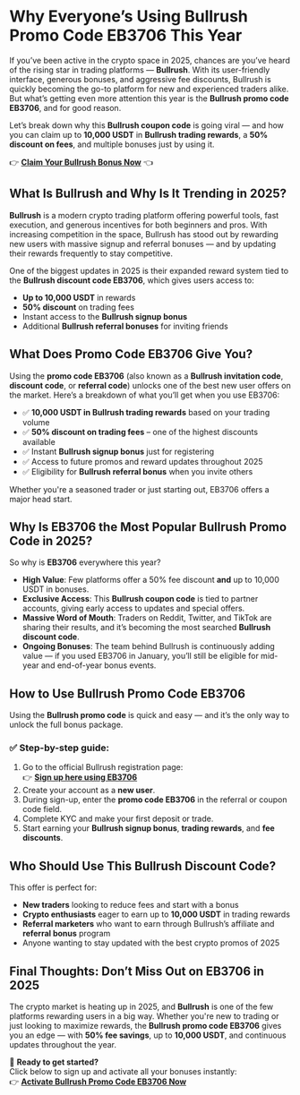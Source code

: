 
<h1>Why Everyone’s Using Bullrush Promo Code EB3706 This Year</h1>
<p>If you’ve been active in the crypto space in 2025, chances are you’ve heard of the rising star in trading platforms — <strong>Bullrush</strong>. With its user-friendly interface, generous bonuses, and aggressive fee discounts, Bullrush is quickly becoming the go-to platform for new and experienced traders alike. But what’s getting even more attention this year is the <strong>Bullrush promo code EB3706</strong>, and for good reason.</p>
<p>Let’s break down why this <strong>Bullrush coupon code</strong> is going viral — and how you can claim up to <strong>10,000 USDT</strong> in <strong>Bullrush trading rewards</strong>, a <strong>50% discount on fees</strong>, and multiple bonuses just by using it.</p>
<p>👉 <a href="https://bullrush.tech/affiliate/tuan9937" target="_blank"><strong>Claim Your Bullrush Bonus Now</strong></a> 👈</p>

<img src="https://images.mirror-media.xyz/publication-images/ASnJbVIP270BNgt1pANEG.png?height=960&amp;width=1920" decoding="async" data-nimg="fill" class="css-xah9so" style="position: absolute; inset: 0px; box-sizing: border-box; padding: 0px; border: none; margin: auto; display: block; width: 0px; height: 0px; min-width: 100%; max-width: 100%; min-height: 100%; max-height: 100%;">
<h2>What Is Bullrush and Why Is It Trending in 2025?</h2>
<p><strong>Bullrush</strong> is a modern crypto trading platform offering powerful tools, fast execution, and generous incentives for both beginners and pros. With increasing competition in the space, Bullrush has stood out by rewarding new users with massive signup and referral bonuses — and by updating their rewards frequently to stay competitive.</p>
<p>One of the biggest updates in 2025 is their expanded reward system tied to the <strong>Bullrush discount code EB3706</strong>, which gives users access to:</p>
<ul>
<li><strong>Up to 10,000 USDT</strong> in rewards</li>
<li><strong>50% discount</strong> on trading fees</li>
<li>Instant access to the <strong>Bullrush signup bonus</strong></li>
<li>Additional <strong>Bullrush referral bonuses</strong> for inviting friends</li>
</ul>
<h2>What Does Promo Code EB3706 Give You?</h2>
<p>Using the <strong>promo code EB3706</strong> (also known as a <strong>Bullrush invitation code</strong>, <strong>discount code</strong>, or <strong>referral code</strong>) unlocks one of the best new user offers on the market. Here’s a breakdown of what you’ll get when you use EB3706:</p>
<ul>
<li>✅ <strong>10,000 USDT in Bullrush trading rewards</strong> based on your trading volume</li>
<li>✅ <strong>50% discount on trading fees</strong> – one of the highest discounts available</li>
<li>✅ Instant <strong>Bullrush signup bonus</strong> just for registering</li>
<li>✅ Access to future promos and reward updates throughout 2025</li>
<li>✅ Eligibility for <strong>Bullrush referral bonus</strong> when you invite others</li>
</ul>
<p>Whether you're a seasoned trader or just starting out, EB3706 offers a major head start.</p>
<h2>Why Is EB3706 the Most Popular Bullrush Promo Code in 2025?</h2>
<p>So why is <strong>EB3706</strong> everywhere this year?</p>
<ul>
<li><strong>High Value</strong>: Few platforms offer a 50% fee discount <strong>and</strong> up to 10,000 USDT in bonuses.</li>
<li><strong>Exclusive Access</strong>: This <strong>Bullrush coupon code</strong> is tied to partner accounts, giving early access to updates and special offers.</li>
<li><strong>Massive Word of Mouth</strong>: Traders on Reddit, Twitter, and TikTok are sharing their results, and it’s becoming the most searched <strong>Bullrush discount code</strong>.</li>
<li><strong>Ongoing Bonuses</strong>: The team behind Bullrush is continuously adding value — if you used EB3706 in January, you’ll still be eligible for mid-year and end-of-year bonus events.</li>
</ul>
<h2>How to Use Bullrush Promo Code EB3706</h2>
<p>Using the <strong>Bullrush promo code</strong> is quick and easy — and it’s the only way to unlock the full bonus package.</p>
<h3>✅ Step-by-step guide:</h3>
<ol>
<li>Go to the official Bullrush registration page:<br>👉 <a href="https://bullrush.tech/affiliate/tuan9937" target="_blank"><strong>Sign up here using EB3706</strong></a></li>
<li>Create your account as a <strong>new user</strong>.</li>
<li>During sign-up, enter the <strong>promo code EB3706</strong> in the referral or coupon code field.</li>
<li>Complete KYC and make your first deposit or trade.</li>
<li>Start earning your <strong>Bullrush signup bonus</strong>, <strong>trading rewards</strong>, and <strong>fee discounts</strong>.</li>
</ol>
<h2>Who Should Use This Bullrush Discount Code?</h2>
<p>This offer is perfect for:</p>
<ul>
<li><strong>New traders</strong> looking to reduce fees and start with a bonus</li>
<li><strong>Crypto enthusiasts</strong> eager to earn up to <strong>10,000 USDT</strong> in trading rewards</li>
<li><strong>Referral marketers</strong> who want to earn through Bullrush’s affiliate and <strong>referral bonus</strong> program</li>
<li>Anyone wanting to stay updated with the best crypto promos of 2025</li>
</ul>
<h2>Final Thoughts: Don’t Miss Out on EB3706 in 2025</h2>
<p>The crypto market is heating up in 2025, and <strong>Bullrush</strong> is one of the few platforms rewarding users in a big way. Whether you're new to trading or just looking to maximize rewards, the <strong>Bullrush promo code EB3706</strong> gives you an edge — with <strong>50% fee savings</strong>, up to <strong>10,000 USDT</strong>, and continuous updates throughout the year.</p>
<p>🎁 <strong>Ready to get started?</strong><br>Click below to sign up and activate all your bonuses instantly:<br>👉 <a href="https://bullrush.tech/affiliate/tuan9937" target="_blank"><strong>Activate Bullrush Promo Code EB3706 Now</strong></a></p>
</body>
</html>

